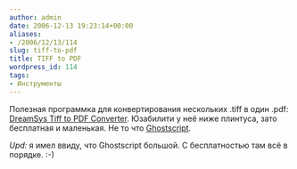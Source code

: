 ```yaml
---
author: admin
date: 2006-12-13 19:23:14+00:00
aliases:
- /2006/12/13/114
slug: tiff-to-pdf
title: TIFF to PDF
wordpress_id: 114
tags:
- Инструменты
---
```


Полезная программка для конвертирования нескольких .tiff в один .pdf: [DreamSys Tiff to PDF Converter](http://www.dreamsyssoft.com/tiff-to-pdf/). Юзабилити у неё ниже плинтуса, зато бесплатная и маленькая. Не то что [Ghostscript](http://www.cs.wisc.edu/~ghost/).

_Upd:_ я имел ввиду, что Ghostscript большой. С бесплатностью там всё в порядке. :-)
